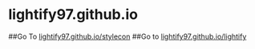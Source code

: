 # lightify97.github.io
##Go To [lightify97.github.io/stylecon](https://lightify97.github.io/stylecon)
##Go to [lightify97.github.io/lightify](https://lightify97.github.io/lightify)
